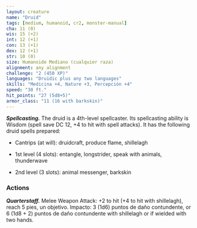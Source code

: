 ```yaml
---
layout: creature
name: "Druid"
tags: [medium, humanoid, cr2, monster-manual]
cha: 11 (0)
wis: 15 (+2)
int: 12 (+1)
con: 13 (+1)
dex: 12 (+1)
str: 10 (0)
size: Humanoide Mediano (cualquier raza)
alignment: any alignment
challenge: "2 (450 XP)"
languages: "Druidic plus any two languages"
skills: "Medicina +4, Nature +3, Percepción +4"
speed: "30 ft."
hit_points: "27 (5d8+5)"
armor_class: "11 (16 with barkskin)"
---
```


***Spellcasting.*** The druid is a 4th-level spellcaster. Its spellcasting ability is Wisdom (spell save DC 12, +4 to hit with spell attacks). It has the following druid spells prepared:

* Cantrips (at will): druidcraft, produce flame, shillelagh

* 1st level (4 slots): entangle, longstrider, speak with animals, thunderwave

* 2nd level (3 slots): animal messenger, barkskin

### Actions

***Quarterstaff.*** Melee Weapon Attack: +2 to hit (+4 to hit with shillelagh), reach 5 pies, un objetivo. Impacto: 3 (1d6) puntos de daño contundente, or 6 (1d8 + 2) puntos de daño contundente with shillelagh or if wielded with two hands.